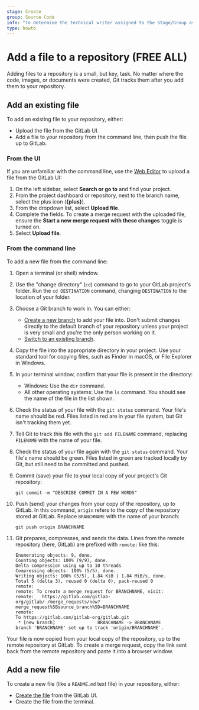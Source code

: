 ```yaml
---
stage: Create
group: Source Code
info: "To determine the technical writer assigned to the Stage/Group associated with this page, see https://about.gitlab.com/handbook/product/ux/technical-writing/#assignments"
type: howto
---
```


# Add a file to a repository **(FREE ALL)**

Adding files to a repository is a small, but key, task. No matter where the code,
images, or documents were created, Git tracks them after you add them to your repository.

## Add an existing file

To add an existing file to your repository, either:

- Upload the file from the GitLab UI.
- Add a file to your repository from the command line, then push the file up to GitLab.

### From the UI

If you are unfamiliar with the command line, use the
[Web Editor](../user/project/repository/web_editor.md) to upload a file from the GitLab UI:

<!-- Original source for this list: doc/user/project/repository/web_editor.md#upload-a-file -->
<!-- For why we duplicated the info, see https://gitlab.com/gitlab-org/gitlab/-/merge_requests/111072#note_1267429478 -->

1. On the left sidebar, select **Search or go to** and find your project.
1. From the project dashboard or repository, next to the branch name, select the plus icon (**{plus}**).
1. From the dropdown list, select **Upload file**.
1. Complete the fields. To create a merge request with the uploaded file, ensure the **Start a new merge request with these changes** toggle is turned on.
1. Select **Upload file**.

### From the command line

To add a new file from the command line:

1. Open a terminal (or shell) window.
1. Use the "change directory" (`cd`) command to go to your GitLab project's folder.
   Run the `cd DESTINATION` command, changing `DESTINATION` to the location of your folder.
1. Choose a Git branch to work in. You can either:
   - [Create a new branch](../tutorials/make_first_git_commit/index.md#create-a-branch-and-make-changes)
     to add your file into. Don't submit changes directly to the default branch of your
     repository unless your project is very small and you're the only person working on it.
   - [Switch to an existing branch](start-using-git.md#switch-to-a-branch).
1. Copy the file into the appropriate directory in your project. Use your standard tool
   for copying files, such as Finder in macOS, or File Explorer in Windows.
1. In your terminal window, confirm that your file is present in the directory:
   - Windows: Use the `dir` command.
   - All other operating systems: Use the `ls` command.
   You should see the name of the file in the list shown.
1. Check the status of your file with the `git status` command. Your file's name
   should be red. Files listed in red are in your file system, but Git isn't tracking them yet.
1. Tell Git to track this file with the `git add FILENAME` command, replacing `FILENAME`
   with the name of your file.
1. Check the status of your file again with the `git status` command. Your file's name
   should be green. Files listed in green are tracked locally by Git, but still
   need to be committed and pushed.
1. Commit (save) your file to your local copy of your project's Git repository:

   ```shell
   git commit -m "DESCRIBE COMMIT IN A FEW WORDS"
   ```

1. Push (send) your changes from your copy of the repository, up to GitLab.
   In this command, `origin` refers to the copy of the repository stored at GitLab.
   Replace `BRANCHNAME` with the name of your branch:

   ```shell
   git push origin BRANCHNAME
   ```

1. Git prepares, compresses, and sends the data. Lines from the remote repository
   (here, GitLab) are prefixed with `remote:` like this:

   ```plaintext
   Enumerating objects: 9, done.
   Counting objects: 100% (9/9), done.
   Delta compression using up to 10 threads
   Compressing objects: 100% (5/5), done.
   Writing objects: 100% (5/5), 1.84 KiB | 1.84 MiB/s, done.
   Total 5 (delta 3), reused 0 (delta 0), pack-reused 0
   remote:
   remote: To create a merge request for BRANCHNAME, visit:
   remote:   https://gitlab.com/gitlab-org/gitlab/-/merge_requests/new?merge_request%5Bsource_branch%5D=BRANCHNAME
   remote:
   To https://gitlab.com/gitlab-org/gitlab.git
    * [new branch]                BRANCHNAME -> BRANCHNAME
   branch 'BRANCHNAME' set up to track 'origin/BRANCHNAME'.
   ```

Your file is now copied from your local copy of the repository, up to the remote
repository at GitLab. To create a merge request, copy the link sent back from the remote
repository and paste it into a browser window.

## Add a new file

To create a new file (like a `README.md` text file) in your repository, either:

- [Create the file](../user/project/repository/web_editor.md#create-a-file) from the GitLab UI.
- Create the file from the terminal.

